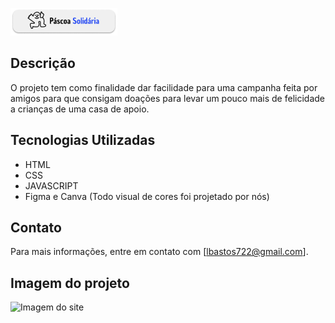 ![Logo Campanha pascoa solidária](/assets/images/logo-image.png)

## Descrição
O projeto tem como finalidade dar facilidade para uma campanha feita por amigos para que
consigam doações para levar um pouco mais de felicidade a crianças de uma casa de apoio.


## Tecnologias Utilizadas
- HTML
- CSS
- JAVASCRIPT
- Figma e Canva (Todo visual de cores foi projetado por nós)

## Contato
Para mais informações, entre em contato com [lbastos722@gmail.com].

## Imagem do projeto
![Imagem do site](/assets/images/deploy-image.png.png)